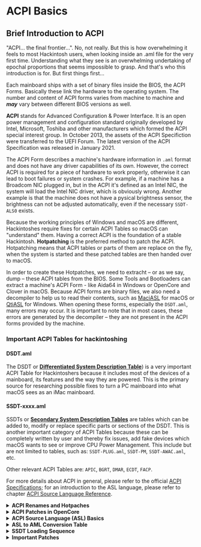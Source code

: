 # ACPI Basics
## Brief Introduction to ACPI

"ACPI… the final frontier…". No, not really. But this is how overwhelming it feels to most Hackintosh users, when looking inside an .aml file for the very first time. Understanding what they see is an overwhelming undertaking of epochal proportions that seems impossible to grasp. And that's who this introduction is for. But first things first…

Each mainboard ships with a set of binary files inside the BIOS, the ACPI Forms. Basically these link the hardware to the operating system. The number and content of ACPI forms varies from machine to machine and ***may*** vary between different BIOS versions as well.

**ACPI** stands for Advanced Configuration & Power Interface. It is an open power management and configuration standard originally developed by Intel, Microsoft, Toshiba and other manufacturers which formed the ACPI special interest group. In October 2013, the assets of the ACPI Specifiction were transferred to the UEFI Forum. The latest version of the ACPI Specification was released in January 2021. 

The ACPI Form describes a machine's hardware information in `.aml` format and does not have any driver capabilities of its own. However, the correct ACPI is required for a piece of hardware to work properly, otherwise it can lead to boot failures or system crashes. For example, if a machine has a Broadcom NIC plugged in, but in the ACPI it's defined as an Intel NIC, the system will load the Intel NIC driver, which is obviously wrong. Another example is that the machine does not have a pysical brightness sensor, the brightness can not be adjusted automatically, even if the necessary `SSDT-ALS0` exists. 

Because the working principles of Windows and macOS are different, Hackintoshes require fixes for certain ACPI Tables so macOS can "understand" them. Having a correct ACPI is the foundation of a stable Hackintosh. **Hotpatching** is the preferred method to patch the ACPI. Hotpatching means that ACPI tables or parts of them are replace on the fly, when the system is started and these patched tables are then handed over to macOS.

In order to create these Hotpatches, we need to extracht – or as we say, dump – these ACPI tables from the BIOS. Some Tools and Bootloaders can extract a machine's ACPI Form - like Aida64 in Windows or OpenCore and Clover in macOS. Because ACPI forms are binary files, we also need a decompiler to help us to read their contents, such as [MaciASL](https://github.com/acidanthera/MaciASL) for macOS or [QtiASL](https://github.com/ic005k/QtiASL) for Windows. When opening these forms, especially the `DSDT.aml`, many errors may occur. It is important to note that in most cases, these errors are generated by the decompiler – they are not present in the ACPI forms provided by the machine.

### Important ACPI Tables for hackintoshing

#### DSDT.aml 
The DSDT or [**Differentiated System Description Table**](https://uefi.org/specs/ACPI/6.4/05_ACPI_Software_Programming_Model/ACPI_Software_Programming_Model.html#differentiated-system-description-table-dsdt)) is a very important ACPI Table for Hackintoshers because it includes most of the devices of a mainboard, its features and the way they are powered. This is the primary source for researching possible fixes to turn a PC mainboard into what macOS sees as an iMac mainboard.

#### SSDT-xxxx.aml
SSDTs or [**Secondary System Description Tables**](https://uefi.org/specs/ACPI/6.4/05_ACPI_Software_Programming_Model/ACPI_Software_Programming_Model.html?highlight=ssdt#secondary-system-description-table-ssdt) are tables which can be added to, modify or replace specific parts or sections of the DSDT. This is another important category of ACPI Tables because these can be completely written by user and thereby fix issues, add fake devices which macOS wants to see or improve CPU Power Management. This include but are not limited to tables, such as: `SSDT-PLUG.aml`, `SSDT-PM`, `SSDT-AWAC.aml`, etc.

Other relevant ACPI Tables are: `APIC`, `BGRT`, `DMAR`, `ECDT`, `FACP`.

For more details about ACPI in general, please refer to the official [ACPI Specifications](https://uefi.org/specs/ACPI/6.4/index.html); for an introduction to the ASL language, please refer to chapter [ACPI Source Language Reference](https://uefi.org/specs/ACPI/6.4/19_ASL_Reference/ACPI_Source_Language_Reference.html?highlight=asl%20syntax).
<details>
<summary><strong>ACPI Renames and Hotpaches</strong></summary>

## ACPI Renames and Hotpatches

Try to avoid ACPI binary renames and patches such as `HDAS` to `HDEF`, `EC0` to `EC`, `SSDT-OC-XOSI` etc., whenever possible. Especially renaming of underlined `MethodObj`(such as `_STA`, `_OSI`, etc.) should be done with caution. Nowadays, a lot of them are handled by Kexts like **AppleALC** and **Whatevergreen** anyway.

**General Guidelines**: 

- No OS Patches are required. For parts that do not work properly use customized patches to make them work. For special requirements of operating systems, use the `SSDT-XOSI` Patch.
- For Brightness Control Keys to work, some machines do not require extra patches. Use `PS2 Keyboard Mapping` instead to achieve the same effect.
- For now, the vast majority of machines require the `0D6D Patch` to fix `Instant Wake` issues.
- Mostly all Laptops require additional device-specific renames and patches for the Battery Percentage Indicator to work. Recently, a new Kext called [ECEnabler](https://github.com/1Revenger1/ECEnabler) was introduced which enables macOS to read the battery status provided the Embedded Controller, so no patching is required. It doesn't work in all cases but it's a good idea to give it a try first.
- Most ThinkPad Laptops require the `PTSWAKTTS` patch to stop the Power Button LED from pulsing after waking up from sleep.
- For machines with a dedicated Sleep Button: if pressing the Sleep Button crashes the system, use the `PNP0C0E Sleep Correction Method` to fix it.

You may need to disable or enable certain components in order to solve specific problems. 
 
**In general, use:**

- `Binary Renames & Preset Variables` – the binary rename method is especially effective for computers running only macOS. On multi-boot systems with different Operating Systems  these patches should be used with **Caution** since binary renames apply to all systems which can cause issues. The best way to avoid such issues is to bypass OpenCore when booting into a different OS altogether, so no patches are injected. Or use Clover instead, since it does not inject patches into other OSes.
- `Fake Devices` since this method is very reliable. **Recommended**. 

The following Sections will help you to get a deeper understanding about ACPI, ASL and Binary Renames so you can edit SSDT files. Click on a triangle to unfold its content.
</details>
<details>
<summary><strong>ACPI Patches in OpenCore</strong></summary>

### ACPI Patches in OpenCore
The following section refers to patching other ACPI Tables apart from the `DSDT.aml`, which most SSDT Hotpatches in the OC Little Repository are addressing. 

OpenCore, applies ACPI changes applied globally to *every* operating system (unlike Clover) in the following order (as defined in the `config.plist`):

1. `Patch` is processed
2. `Delete` is processed 
3. `Add` is processed
4. `Quirks` are processed

#### Other ACPI Tables and Patching Methods
For more info about each one of the mentioned ACPI Tables below, please refer to the List of available [ACPI System Description Tables](https://uefi.org/specs/ACPI/6.4/05_ACPI_Software_Programming_Model/ACPI_Software_Programming_Model.html#acpi-system-description-tables).
	
![OC_ACPI_Patches](https://user-images.githubusercontent.com/76865553/136164424-ad3c01a5-546c-4f05-bdba-2e2d7eb72bd3.png)
	
- **FACP.aml**
  - **Patch method**: `ACPI\Quirks\FadtEnableReset` = `true` 
  - **Description**: Fixed ACPI Description Table (FADT). In the [ACPI Specification](https://uefi.org/specs/ACPI/6.4/05_ACPI_Software_Programming_Model/ACPI_Software_Programming_Model.html#fixed-acpi-description-table-fadt), the FADT defines various static system information related to configuration and power management. The FADT describes the implementation and configuration details of the ACPI hardware registers on the platform represented by an **FACP.aml** in the machine's ACPI Table, such as the RTC Clock, Power and Sleep buttons, Power Management, etc. In Hackintoshland this affects the following functions:
		- If you press the **Power Button** and cannot call out the "Restart, Sleep, Cancel, Shutdown" menu, try setting `ACPI\Quirks\FadtEnableReset`to `true`. If this doesn't fix it, try adding ***SSDT-PMCR*** instead. It's located under "Adding Missing Parts".
		- `Low Power S0 Idle` state. Tthe **FACP.aml** form characterizes the machine type and determines the power management method. If `Low Power S0 Idle` = `1`, it's an `AOAC` (Always On Always Connected) type of computer. See the "About AOAC" section for more details on `AOAC`.

- **Clear ACPI Header fields** 
	- **Patch method**: `ACPI\Quirks\NormalizeHeaders` = `true` 
	- **Note**: Only required on macOS 10.13

- **BGRT.aml** 
    - **Patch method**: `ACPI\Quirks\ResetLogoStatus` = `true` 
    - **Description**: **BGRT.aml** form is the bootstrap graphics resource table. According to the [`ACPI specification`](https://www.acpica.org/documentation), the `Displayed` item of the form should = `0`. However, some vendors have written non-zero data to the `Displayed` entry for some reason, which may cause the screen refresh to fail during the boot phase. The patch works to make `Displayed` = `0`.
    - **Note:** Not all machines have this form

- **Relocate ACPI Memory Regions** 
    - **Patch method**: `ACPI\Quirks\RebaseRegions` = `true` 
    - **Description**: ACPI forms have memory regions with both dynamically allocated addresses and fixed addresses. 
    - **Caution**: This patch is very dangerous and should not be chosen unless relocating memory regions solves boot crashes!

- **FACS.aml** 
    - **Patch method**: `ACPI\Quirks\ResetHwSig` = `true` 
    - **Decription**: The `Hardware Signature` item of the **FACS.aml** form is a 4-byte hardware signature, which is calculated after the system boots based on the hardware configuration. If this value is changed after the machine wakes up from a **Hibernate** state, the system will not recover correctly. The patch works by setting the `Hardware Signature` = `0` to resolve this issue.
    - **Note:** If the system has **Hibernation** disabled, you do not need to bother with this patch!

- **SLIC.aml**
	- **Patch method**: `ACPI\Quirks\SyncTableIds` = `true`
	- **Description**: Microsoft Software Licensing table. This works around patched tables becoming incompatible with the SLIC table causing licensing issues in older Windows operating systems.

- **DMAR.aml** 
    - **Patch method**: `Kernel\Quirks\DisableIoMapper` = `true` 
    - **Description**: The patch works the same as disabling `VT-d` in BIOS or using a `DropDMAR.aml` 
    - **Note**: Only early Mac systems need this patch

- **ECDT.aml**:
    - **Patch Method**: Binary rename to rename it to `EC`. Has to be applied globally so all references to its Name and `Namepath` in all of the ACPI forms are identical. Otherwise the whole ACPI gets borked.
    - **Description**: Embedded Controller.
    - **Note**: Individual machines (e.g. **Lenovo yoga-s740**) have `Namepath` in the **ECDT.aml** form that is inconsistent with the `EC` name of other ACPI forms, which can cause ACPI errors during the boot process. This patch is a good solution to the ACPI error problem.
    - **Note**: Not all machines have this table. Use SSDTTime to generate a fake EC.
</details>
<details>
<summary><strong>ACPI Source Language (ASL) Basics</strong></summary>

# ACPI Source Language (ASL) Basics
> The provided explanations in this Section are based on the following Post at PCBeta Forums by the User suhetao: "[DIY DSDT Tutorial Series, Part 1: ASL (ACPI Source Language) Basics](http://bbs.pcbeta.com/forum.php?mod=viewthread&tid=944566&archive=2&extra=page%3D1&page=1)"
> 
> - Reformatted for Markdown by Bat.bat (williambj1) on 2020-2-14, with some additions and corrections.
> - Translated from chinese into english and edited by [5T33Z0](https://github.com/5T33Z0), 2021-03-24.

## Preface
The following information is based on the documentation of the [ACPI Specifications](https://uefi.org/specs/ACPI/6.4/) provided by the Unified Extensible Firmware Interface Forum (UEFI.org). Since I am not a BIOS developer, it is possible that there could be mistakes in the provided ASL examples.

## Explanation 
Did you ever wonder what a `DSDT` or `SSDT` is and what it does? Or how these rename patches that you have in your `config.plist` work? Well, after reading this, you will know for sure!

### ACPI
**`ACPI`** stands for `Advanced Configuration & Power Interface`. In the ACPI, peripheral devices and system hardware features of the platform are described in (1) the **`DSDT`** (Differentiated System Description Table), which is loaded at boot and (2) in SSDTs (Secondary System Description Tables), which are loaded *dynamically* at run time. ACPI is literally just a set of tables of texts to provide operating systems with some basic information about the used hardware. **`DSDTs`** and **`SSDTs`** are just *two* of the many tables that make up a system's ACPI – but very important ones for us.

### Why to prefer SSDTs over a patched DSDT
A common problem with Hackintoshes is missing ACPI functionality when trying to run macOS on X86-based Intel and AMD systems, such as: Networking not working, USB Ports not working, CPU Power Management not working correctly, screens not turning off when the lid is closed, Sleep and Wake not working, Brightness controls not working and so on.

These issues stems from DSDTs made with Windows support in mind on one hand and Apple not using standard ACPI tables for their hardware on the other. These issues can be addressed by dumping, patching and injecting the patched DSDT during boot, replacing the original. 

Since a DSDT can change when updating the BIOS, injecting an older DSDT on top of a newer one can cause conflicts and break macOS functionalities. Therefore *dynamic patching* with SSDTs is highly recommended over using a patched DSDT. Plus the whole process is much more efficient, transparent and elegant.

### ASL
A notable feature of `ACPI` is a specific proprietary language to compile ACPI tables. This language is called `ASL` (ACPI Source Language), which is at the center of this article. After an ASL is compiled, it becomes AML (ACPI Machine Language), which can be executed by the operating system. Since ASL is a language, it has its own rules and guidelines. 

## ASL Guidelines

1. The variable defined in the `DefinitionBlock` must not exceed 4 characters, and not begin with digits. Just check any DSDT/SSDT – no exceptions.
2. `Scope` is similar to `{}`. There is one and there is only one `Scope`. Therefore, DSDT begins with:

   ```swift
   DefinitionBlock ("xxxx", "DSDT", 0x02, "xxxx", "xxxx", xxxx)
   {
   ```
   and is ended by

   ```swift
   }
   ```

   This is called the `Root Scope`.

The `xxxx` parameters refer to the `File Name`、`OEMID`、`Table ID` and `OEM Version`. The third parameter is based on the second parameter. As shown above, if the second parameter is **`DSDT`**, the third parameter must be `0x02`. Other parameters are free to fill in.

1. Methods and variables beginning with an underscore `_` are reserved for operating systems. That's why some ASL tables contain `_T_X` trigger warnings after decompiling.

2. A `Method` always contains either a `Device` or a `Scope`. As such, a `Method` _cannot_ be defined without a `Scope`. Therefore the example below is **invalid** because the Method is followed by a DefinitionBlock:

   ```swift
   Method (xxxx, 0, NotSerialized)
   {
       ...
   }
   DefinitionBlock ("xxxx", "DSDT", 0x02, "xxxx", "xxxx", xxxx)
   {
       ...
   }
   ```

3. `\_GPE`,`\_PR`,`\_SB`,`\_SI`,`\_TZ` belong to root scope `\`.

   - `\_GPE`--- ACPI Event handlers
   - `\_PR` --- CPU
   - `\_SB` --- Devices and Busses
   - `\_SI` --- System indicator
   - `\_TZ` --- Thermal zone

	Components with different attributes are place below/inside the corresponding Scope. For example:

   - `Device (PCI0)` is placed inside `Scope (\_SB)`

     ```swift
     Scope (\_SB)
     {
         Device (PCI0)
         {
             ...
         }
         ...
     }
     ```

   - CPU related information is placed in Scope (_PR)

     > CPUs can have various scopes, for instance `_PR`,`_SB`,`_SCK0`

     ```swift
     Scope (_PR)
     {
         Processor (CPU0, 0x00, 0x00000410, 0x06)
         {
             ...
         }
         ...
     }
     ```

   - `Scope (_GPE)` places event handlers

      ```swift
      Scope (_GPE)
      {
          Method (_L0D, 0, NotSerialized)
          {
              ...
          }
          ...
      }
      ```

      Yes, methods can be placed here. Caution, methods begin with **`_`** are reserved by operating systems.

5. `Device (xxxx)` also can be recognized as a scope, it contains various descriptions to devices, e.g. `_ADR`,`_CID`,`_UID`,`_DSM`,`_STA`.
6. Symbol `\` quotes the root scope; `^` quotes the superior scope. Similarly,`^` is superior to `^^`.
7. Symbol `_` is meaningless, it only completes the 4 characters, e.g. `_OSI`.
8. For better understanding, ACPI releases `ASL+(ASL2.0)`, it introduces C language's `+-*/=`, `<<`, `>>` and logical judgment `==`, `!=` etc.
9. Methods in ASL can accept up to 7 arguments; they are represented by `Arg0` to `Arg6` and cannot be customized.
10. Local variables in ASL can accept up to 8 arguments；they are represented by `Local0`~`Local7`. Definitions is not necessary, but should be initialized, in other words, assignment is needed.

## Common ASL Data Types

|    ASL    | 
| :-------: | 
| `Integer` |
| `String`  | 
|  `Event`  | 
| `Buffer`  | 
| `Package` | 

## ASL Variables Definition

- Define Integer:

  ```swift
  Name (TEST, 0)
  ```

- Define String:
  
  ```swift
  Name (MSTR,"ASL")
  ```

- Define Package:

  ```swift
  Name (_PRW, Package (0x02)
  {
      0x0D,
      0x03
  })
  ```

- Define Buffer Field (6 available types in total):

| Create statement |   size    |
| :--------------: | :-------: |
|  CreateBitField  |  1-Bit    |
| CreateByteField  |  8-Bit    |
| CreateWordField  |  16-Bit   |
| CreateDWordField |  32-Bit   |
| CreateQWordField |  64-Bit   |
|   CreateField    | any sizes |

  ```swift
  CreateBitField (AAAA, Zero, CCCC)
  CreateByteField (DDDD, 0x01, EEEE)
  CreateWordField (FFFF, 0x05, GGGG)
  CreateDWordField (HHHH, 0x06, IIII)
  CreateQWordField (JJJJ, 0x14, KKKK)
  CreateField (LLLL, Local0, 0x38, MMMM)
  ```
It is not necessary to announce its type when defining a variable.

## ASL Assignment

```swift
Store (a,b) /* legacy ASL */
b = a      /*   ASL+  */
```

**Examples**:

```swift
Store (0, Local0)
Local0 = 0

Store (Local0, Local1)
Local1 = Local0
```

## ASL Calculation

|  ASL+  |  Legacy ASL|  Examples                                                                 |
| :----: | :--------: | :------------------------------------------------------------------------ |
|   +    |    Add     | `Local0 = 1 + 2`<br/>`Add (1, 2, Local0)`                                 |
|   -    |  Subtract  | `Local0 = 2 - 1`<br/>`Subtract (2, 1, Local0)`                            |
|   *    |  Multiply  | `Local0 = 1 * 2`<br/>`Multiply (1, 2, Local0)`                            |
|   /    |   Divide   | `Local0 = 10 / 9`<br/>`Divide (10, 9, Local1(remainder), Local0(result))` |
|   %    |    Mod     | `Local0 = 10 % 9`<br/>`Mod (10, 9, Local0)`                               |
|   <<   | ShiftLeft  | `Local0 = 1 << 20`<br/>`ShiftLeft (1, 20, Local0)`                        |
|   >>   | ShiftRight | `Local0 = 0x10000 >> 4`<br/>`ShiftRight (0x10000, 4, Local0)`             |
|   --   | Decrement  | `Local0--`<br/>`Decrement (Local0)`                                       |
|   ++   | Increment  | `Local0++`<br/>`Increment (Local0)`                                       |
|   &    |    And     | `Local0 = 0x11 & 0x22`<br/>`And (0x11, 0x22, Local0)`                     |
| &#124; |     Or     | `Local0 = 0x01`&#124;`0x02`<br/>`Or (0x01, 0x02, Local0)`                 |
|   ~    |    Not     | `Local0 = ~(0x00)`<br/>`Not (0x00,Local0)`                                |
|        |    Nor     | `Nor (0x11, 0x22, Local0)`                                                |

Read `ACPI Specification` for more details

## ASL Logic

|  ASL+  |   Legacy ASL  | Examples                                                         |
| :----: | :-----------: | :----------------------------------------------------------------|
|   &&   |     LAnd      |  `If (BOL1 && BOL2)`<br/>`If (LAnd(BOL1, BOL2))`                 |
|   !    |     LNot      |  `Local0 = !0`<br/>`Store (LNot(0), Local0)`                     |
| &#124; |      LOr      |  `Local0 = (0`&#124;`1)`<br/>`Store (LOR(0, 1), Local0)`         |
|   <    |     LLess     |  `Local0 = (1 < 2)`<br/>`Store (LLess(1, 2), Local0)`            |
|   <=   |  LLessEqual   |  `Local0 = (1 <= 2)`<br/>`Store (LLessEqual(1, 2), Local0)`      |
|   >    |   LGreater    |  `Local0 = (1 > 2)`<br/>`Store (LGreater(1, 2), Local0)`         |
|   >=   | LGreaterEqual |  `Local0 = (1 >= 2)`<br/>`Store (LGreaterEqual(1, 2), Local0)`   |
|   ==   |    LEqual     |  `Local0 = (Local0 == Local1)`<br/>`If (LEqual(Local0, Local1))` |
|   !=   |   LNotEqual   |  `Local0 = (0 != 1)`<br/>`Store (LNotEqual(0, 1), Local0)`       |

Only two results from logical calculation - `0` or `1`

## Defining Methods in ASL

1. Define a Method:

   ```swift
   Method (TEST)
   {
       ...
   }
   ```

2. Define a method contains 2 parameters, and applies local variables `Local0`~`Local7`

   Numbers of parameters are defaulted to `0`

   ```swift
   Method (MADD, 2)
   {
       Local0 = Arg0
       Local1 = Arg1
       Local0 += Local1
   }
   ```


3. Define a method contains a return value:
  
   ```swift
   Method (MADD, 2)
   {
       Local0 = Arg0
       Local1 = Arg1
       Local0 += Local1

       Return (Local0) /* return here */
   }
   ```

   

   ```swift
   Local0 = 1 + 2            /* ASL+ */
   Store (MADD (1, 2), Local0)  /* Legacy ASL */
   ```

4. Define serialized method:

   If not define `Serialized` or `NotSerialized`, default as `NotSerialized`

   ```swift
   Method (MADD, 2, Serialized)
   {
       Local0 = Arg0
       Local1 = Arg1
       Local0 += Local1
       Return (Local0)
   }
   ```

   It looks like `multi-thread synchronization`. In other words, only one instance can exist in the memory when the method is stated as `Serialized`. Normally the application creates one object, for example:

   ```swift
   Method (TEST, Serialized)
   {
       Name (MSTR,"I will succeed")
   }
   ```

   If we state `TEST` shown above，and call it from two different methods:

   ```swift
   Device (Dev1)
   {
        TEST ()
   }
   Device (Dev2)
   {
        TEST ()
   }
   ```
If we execute `TEST` in `Dev1`, then `TEST` in `Dev2` will wait until the first one finalized. If we state:

   ```swift
   Method (TEST, NotSerialized)
   {
       Name (MSTR, "I will succeed")
   }
   ```

   when one of `TEST` called from `Devx`, another `TEST` will be failed to create `MSTR`.

## ACPI Preset Function

### `_OSI`  (Operating System Interfaces)

It is easy to acquire the current operating system's name and version when applying `_OSI`. For example, we could apply a patch that is specific to Windows or MacOS.

`_OSI` requires a string, the string must be picked from the table below.

|                 OS                  |      String      |
| :---------------------------------: | :--------------: |
|                macOS                |    `"Darwin"`    |
| Linux (other Linux-based OS)        |    `"Linux"`     |
|                  FreeBSD            |   `"FreeBSD"`    |
|                  Windows            | `"Windows 20XX"` |

> Notably, different Windows versions requre a unique string, read:  
> <https://docs.microsoft.com/en-us/windows-hardware/drivers/acpi/winacpi-osi>

When `_OSI`'s string matches the current system, it returns `1` since the `If` condition is valid.

```swift
If (_OSI ("Darwin")) /* judge if the current system is macOS */
```

### `_STA` (Status)

**⚠️ CAUTION: Two types of `_STA` exist! Do not confuse it with `_STA` from `PowerResource`!**

5 types of bit can be return from `_STA` method, explanations are listed below:

| Bit   | Explanations                           |
| :-----: | :----------------------------- |
| Bit [0] | Set if the device is present.                   |
| Bit [1] | Set if the device is enabled and decoding its resources. |
| Bit [2] | Set if the device should be shown in the UI.         |
| Bit [3] | Set if the device is functioning properly (cleared if device failed its diagnostics).            |
| Bit [4] | Set if the battery is present.             |

We need to transfer these bits from hexadecimal to binary. `0x0F` transferred to `1111`, meaning enable it(the first four bits); while `Zero` means disable. 

We also encounter `0x0B`,`0x1F`. `1011` is a binary form of `0x0B`, meaning the device is enabled and not is not allowed to decode its resources. `0X0B` often utilized in ***`SSDT-PNLF`***. `0x1F` (`11111`)only appears to describe battery device from laptop, the last bit is utilized to inform Control Method Battery Device `PNP0C0A` that the battery is present.

> In terms of `_STA` from `PowerResource`
>
> `_STA` from `PowerResource` only returns `One` or `Zero`. Please read `ACPI Specification` for detail.

### `_CRS` (Current Resource Settings)
`_CRS` returns a `Buffer`, it is often utilized to acquire touchable devices' `GPIO Pin`,`APIC Pin` for controlling the interrupt mode.

## ASL flow Control

ASL also has its method to control flow.

- Switch
  - Case
  - Default
  - BreakPoint
- While
  - Break
  - Continue
- If
  - Else
  - ElseIf
- Stall

### Branch control `If` & `Switch`

#### `If`

   The following codes check if the system is `Darwin`, if yes then`OSYS = 0x2710`

   ```swift
   If (_OSI ("Darwin"))
   {
       OSYS = 0x2710
   }
   ```

#### `ElseIf`, `Else`

   The following codes check if the system is `Darwin`, and if the system is not `Linux`, if yes then `OSYS = 0x07D0`

   ```swift
   If (_OSI ("Darwin"))
   {
       OSYS = 0x2710
   }
   ElseIf (_OSI ("Linux"))
   {
       OSYS = 0x03E8
   }
   Else
   {
       OSYS = 0x07D0
   }
   ```

#### `Switch`, `Case`, `Default`, `BreakPoint`

   ```swift
   Switch (Arg2)
   {
       Case (1) /* Condition 1 */
       {
           If (Arg1 == 1)
           {
               Return (1)
           }
           BreakPoint /* Mismatch condition, exit */
       }
       Case (2) /* Condition 2 */
       {
           ...
           Return (2)
       }
       Default /* if condition is not match，then */
       {
           BreakPoint
       }
   }
   ```

### Loop control

#### `While` & `Stall`

```swift
Local0 = 10
While (Local0 >= 0x00)
{
    Local0--
    Stall (32)
}
```

`Local0` = `10`,if `Local0` ≠ `0` is false, `Local0`-`1`, stall `32μs`, the codes delay `10 * 32 = 320 μs`。

#### `For`

`For` from `ASL` is similar to `C`, `Java`

```swift
for (local0 = 0, local0 < 8, local0++)
{
    ...
}
```

`For` shown above and `While` shown below are equivalent

```swift
Local0 = 0
While (Local0 < 8)
{
    Local0++
}
```

## `External` Quote

|  Quote Types   | External SSDT Quote| Quoted                   |
| :------------: | :-------------------------------------------- | :---------------------------------------------------------------------- |
|   UnknownObj   | `External (\_SB.EROR, UnknownObj`             | (avoid to use)                                                          |
|     IntObj     | `External (TEST, IntObj`                      | `Name (TEST, 0)`                                                        |
|     StrObj     | `External (\_PR.MSTR, StrObj`                 | `Name (MSTR,"ASL")`                                                     |
|    BuffObj     | `External (\_SB.PCI0.I2C0.TPD0.SBFB, BuffObj` | `Name (SBFB, ResourceTemplate ()`<br/>`Name (BUF0, Buffer() {"abcde"})` |
|     PkgObj     | `External (_SB.PCI0.RP01._PRW, PkgObj`        | `Name (_PRW, Package (0x02) { 0x0D, 0x03 })`                            |
|  FieldUnitObj  | `External (OSYS, FieldUnitObj`                | `OSYS,   16,`                                                           |
|   DeviceObj    | `External (\_SB.PCI0.I2C1.ETPD, DeviceObj`    | `Device (ETPD)`                                                         |
|    EventObj    | `External (XXXX, EventObj`                    | `Event (XXXX)`                                                          |
|   MethodObj    | `External (\_SB.PCI0.GPI0._STA, MethodObj`    | `Method (_STA, 0, NotSerialized)`                                       |
|    MutexObj    | `External (_SB.PCI0.LPCB.EC0.BATM, MutexObj`  | `Mutex (BATM, 0x07)`                                                    |
|  OpRegionObj   | `External (GNVS, OpRegionObj`                 | `OperationRegion (GNVS, SystemMemory, 0x7A4E7000, 0x0866)`              |
|  PowerResObj   | `External (\_SB.PCI0.XDCI, PowerResObj`       | `PowerResource (USBC, 0, 0)`                                            |
|  ProcessorObj  | `External (\_SB.PR00, ProcessorObj`           | `Processor (PR00, 0x01, 0x00001810, 0x06)`                              |
| ThermalZoneObj | `External (\_TZ.THRM, ThermalZoneObj`         | `ThermalZone (THRM)`                                                    |
|  BuffFieldObj  | `External (\_SB.PCI0._CRS.BBBB, BuffFieldObj` | `CreateField (AAAA, Zero, BBBB)`                                        |

> DDBHandleObj is rare, no discussion


## ASL CondRefOf

`CondRefOf` is useful to check the object is existed or not.

```swift
Method (SSCN, 0, NotSerialized)
{
    If (_OSI ("Darwin"))
    {
        ...
    }
    ElseIf (CondRefOf (\_SB.PCI0.I2C0.XSCN))
    {
        If (USTP)
        {
            Return (\_SB.PCI0.I2C0.XSCN ())
        }
    }

    Return (Zero)
}
```

The codes are quoted from **`SSDT-I2CxConf`**. When system is not MacOS, and `XSCN` exists under `I2C0`, it returns the original value.
</details>
<details>
<summary><strong>ASL to AML Conversion Table</strong></summary>

# ASL to AML Conversion Table

> `ASL` is an abbreviation for ACPI Source Language, i.e. `ACPI Source Code`. `AML` on the other hand is its binary counterpart, the `ACPI Machine Language Binary`– the language computers can understand.

The following table can be regarded as the quasi dictionary for translating from ASL to AML. 

Here's an Example: the well-known "`_DSM` to `XDSM`" binary rename consists of the "Find" value: `5F44534D` and the "Replace" value `5844534D`. This all seems kind of random at first, but in fact it is not. If you take a look in the binary column, you can see that the underscore "`_`" has a value of "5F" (we omit the leading zeros), "D" has "44", "S" is "3S" and "M" corresponds to "4d" – which equals "`_DSM`" in binary. And binary "58" "44" "53" "4D" equals to "`XDSM`" in ASL. And that's how you can read and translate between ASL and AML and create your own renames, if necessary.


|          ASL           |   Binary (AML) |
| :--------------------: | :---------:    |
|          ZERO          |   `0x00`    |
|          ONE           |   `0x01`    |
| **##################** | **-------** |
|         ALIAS          |   `0x06`    |
|          Name          |   `0x08`    |
| **##################** | **-------** |
|          Byte          |   `0x0a`    |
|          Word          |   `0x0b`    |
|         DWORD          |   `0x0c`    |
|         STRING         |   `0x0d`    |
|         QWORD          |   `0x0e`    |
| **##################** | **-------** |
|         Scope          |   `0x10`    |
|         Buffer         |   `0x11`    |
|        Package         |   `0x12`    |
|      VAR_PACKAGE       |   `0x13`    |
|         Method         |   `0x14`    |
|        Externel        |   `0x15`    |
|       DUAL_NAME        |   `0x2e`    |
|       MULTI_NAME       |   `0x2f`    |
| **##################** | **-------** |
|           A            |   `0x41`    |
|           B            |   `0x42`    |
|           C            |   `0x43`    |
|           D            |   `0x44`    |
|           E            |   `0x45`    |
|           F            |   `0x46`    |
|           G            |   `0x47`    |
|           H            |   `0x48`    |
|           I            |   `0x49`    |
|           J            |   `0x4a`    |
|           K            |   `0x4b`    |
|           L            |   `0x4c`    |
|           M            |   `0x4d`    |
|           N            |   `0x4e`    |
|           O            |   `0x4f`    |
|           P            |   `0x50`    |
|           Q            |   `0x51`    |
|           R            |   `0x52`    |
|           S            |   `0x53`    |
|           T            |   `0x54`    |
|           U            |   `0x55`    |
|           V            |   `0x56`    |
|           W            |   `0x57`    |
|           X            |   `0x58`    |
|           Y            |   `0x59`    |
|           Z            |   `0x5a`    |
|           \            |   `0x5c`    |
|           ^            |   `0x5e`    |
|           _            |   `0x5f`    |
| **##################** | **-------** |
|         Local0         |   `0x60`    |
|         Local1         |   `0x61`    |
|         Local2         |   `0x62`    |
|         Local3         |   `0x63`    |
|         Local4         |   `0x64`    |
|         Local5         |   `0x65`    |
|         Local6         |   `0x66`    |
|         Local7         |   `0x67`    |
| **##################** | **-------** |
|          Arg0          |   `0x68`    |
|          Arg1          |   `0x69`    |
|          Arg2          |   `0x6a`    |
|          Arg3          |   `0x6b`    |
|          Arg4          |   `0x6c`    |
|          Arg5          |   `0x6d`    |
|          Arg6          |   `0x6e`    |
| **##################** | **-------** |
|         Store          |   `0x70`    |
|         Refor          |   `0x71`    |
|          Add           |   `0x72`    |
|         Concat         |   `0x73`    |
|        Suntract        |   `0x74`    |
|       INCREMENT        |   `0x75`    |
|       DECREMENT        |   `0x76`    |
|        MULTIPLY        |   `0x77`    |
|         DIVIDE         |   `0x78`    |
|       SHIFT_LEFT       |   `0x79`    |
|      SHIFT_RIGHT       |   `0x7a`    |
|          AND           |   `0x7b`    |
|          NAND          |   `0x7c`    |
|           OR           |   `0x7d`    |
|          NOR           |   `0x7e`    |
|          XOR           |   `0x7f`    |
|          NOT           |   `0x80`    |
|   FIND_SET_LEFT_BIT    |   `0x81`    |
|   FIND_SET_RIGHT_BIT   |   `0x82`    |
|        DEREF_OF        |   `0x83`    |
|       CONCAT_RES       |   `0x84`    |
|          MOD           |   `0x85`    |
|         NOTIFY         |   `0x86`    |
|        SIZE_OF         |   `0x87`    |
|         INDEX          |   `0x88`    |
|         MATCH          |   `0x89`    |
|   CREATE_DWORD_FIELD   |   `0x8a`    |
|   CREATE_WORD_FIELD    |   `0x8b`    |
|   CREATE_BYTE_FIELD    |   `0x8c`    |
|    CREATE_BIT_FIELD    |   `0x8d`    |
|      OBJECT_TYPE       |   `0x8e`    |
|   CREATE_QWORD_FIELD   |   `0x8f`    |
|          LAND          |   `0x90`    |
|          LOR           |   `0x91`    |
|          LNOT          |   `0x92`    |
|         LEQUAL         |   `0x93`    |
|        LGREATER        |   `0x94`    |
|         LLESS          |   `0x95`    |
|       TO_BUFFER        |   `0x96`    |
|     TO_DEC_STRING      |   `0x97`    |
|     TO_HEX_STRING      |   `0x98`    |
|       TO_INTEGER       |   `0x99`    |
|       TO_STRING        |   `0x9c`    |
|      COPY_OBJECT       |   `0x9d`    |
|          MID           |   `0x9e`    |
|        CONTINUE        |   `0x9f`    |
|           IF           |   `0xa0`    |
|          ELSE          |   `0xa1`    |
|         WHILE          |   `0xa2`    |
|          NOOP          |   `0xa3`    |
|         RETURN         |   `0xa4`    |
|         BREAK          |   `0xa5`    |
|      BREAK_POINT       |   `0xcc`    |
|          ONES          |   `0xff`    |
| **##################** | **-------** |
|    **Ext. Op. EXT**    | **`0x5b`**  |
| **##################** | **-------** |
|         MUTEX          |   `0x01`    |
|         EVENT          |   `0x02`    |
|      COND_REF_OF       |   `0x12`    |
|      CREATE_FIELD      |   `0x13`    |
|       LOAD_TABLE       |   `0x1f`    |
|          LOAD          |   `0x20`    |
|         STALL          |   `0x21`    |
|         SLEEP          |   `0x22`    |
|        ACQUIRE         |   `0x23`    |
|         SIGNAL         |   `0x24`    |
|          WAIT          |   `0x25`    |
|         RESET          |   `0x26`    |
|        RELEASE         |   `0x27`    |
|        FROM_BCD        |   `0x28`    |
|         TO_BCD         |   `0x29`    |
|         UNLOAD         |   `0x2a`    |
|        REVISION        |   `0x30`    |
|         DEBUG          |   `0x31`    |
|         FATAL          |   `0x32`    |
|         TIMER          |   `0x33`    |
|         REGION         |   `0x80`    |
|         FIELD          |   `0x81`    |
|         DEVICE         |   `0x82`    |
|       PROCESSOR        |   `0x83`    |
|       POWER_RES        |   `0x84`    |
|      THERMAL_ZONE      |   `0x85`    |
|      INDEX_FIELD       |   `0x86`    |
|       BANK_FIELD       |   `0x87`    |
|      DATA_REGION       |   `0x88`    |
</details>
<details>
<summary><strong>SSDT Loading Sequence</strong></summary>

# SSDT Loading Sequence

Typically, SSDT patches are targeted at the machine's ACPI (either the DSDT or other SSDTs). Since the original ACPI is loaded prior to SSDT patches, there is no need for SSDTs in the `Add` list to be loaded in a specific order. But there is an exceptions to this rule…
    
For example, if you have 2 SSDTs (SSDT-X and SSDT-Y), where SSDT-X defines a `device` which SSDT-Y is "cross-referencing" via a `Scope`, then these the two patches have to be loaded in the correct order/sequence for the whole patch to work. Generally speaking, SSDTs being "scoped" into have to be loaded prior to the ones "scoping".

## Example

- **Patch 1**：***SSDT-XXXX-1.aml***
  
  ```swift
  External (_SB.PCI0.LPCB, DeviceObj)
  Scope (_SB.PCI0.LPCB)
  {
      Device (XXXX)
      {
          Name (_HID, EisaId ("ABC1111"))
      }
  }
  ```
  
- **Patch 2**：***SSDT-XXXX-2.aml***

  ```swift
  External (_SB.PCI0.LPCB.XXXX, DeviceObj)
  Scope (_SB.PCI0.LPCB.XXXX)
  {
        Method (YYYY, 0, NotSerialized)
       {
           /* do nothing */
       }
    }
  ```
  
- SSDT Loading Sequence in `config.plist` under `ACPI > Add`: 

  ```XML
  Item 1
            path    <SSDT-XXXX-1.aml>
  Item 2
            path    <SSDT-XXXX-2.aml>
  ```
</details>
<details>
<summary><strong>Important Patches</strong></summary>  

## Important Patches

- ***SSDT-RTC0*** – located under`Fake Devices`_ Some systems crash during startup due to the RTC [`PNP0B00`]  being disabled. Use SSDT-RTC0 to fix it.</br>

- ***SSDT-EC*** – Under`Fake EC`:  From **MacOS 10.15** onwards, ***SSDT-EC*** is necessary if the `Embedded Controller` is either not present or not named `EC`. Otherwise the OS may not boot. In Big Sur you get an error message (crossed-out stop sign) instead of the Apple Logo, saying that your system is not compatible with Big Sur, even though it is.
</details>
